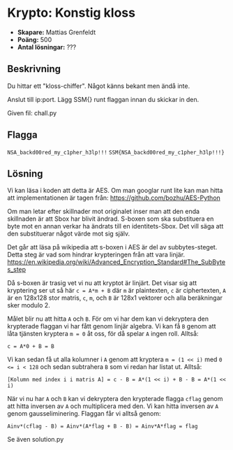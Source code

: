 # Krypto: Konstig kloss

- **Skapare:** Mattias Grenfeldt
- **Poäng:** 500
- **Antal lösningar:** ???

## Beskrivning

Du hittar ett "kloss-chiffer". Något känns bekant men ändå inte.

Anslut till ip:port.
Lägg SSM{} runt flaggan innan du skickar in den.

Given fil: chall.py

## Flagga

`NSA_backd00red_my_c1pher_h3lp!!!`
`SSM{NSA_backd00red_my_c1pher_h3lp!!!}`

## Lösning

Vi kan läsa i koden att detta är AES. Om man googlar runt lite kan man hitta att implementationen är tagen från: https://github.com/bozhu/AES-Python

Om man letar efter skillnader mot originalet inser man att den enda skillnaden är att Sbox har blivit ändrad. S-boxen som ska substituera en byte mot en annan verkar ha ändrats till en identitets-Sbox. Det vill säga att den substituerar något värde mot sig själv.

Det går att läsa på wikipedia att s-boxen i AES är del av subbytes-steget. Detta steg är vad som hindrar krypteringen från att vara linjär. https://en.wikipedia.org/wiki/Advanced_Encryption_Standard#The_SubBytes_step

Då s-boxen är trasig vet vi nu att kryptot är linjärt. Det visar sig att kryptering ser ut så här `c = A*m + B` där `m` är plaintexten, `c` är ciphertexten, `A` är en 128x128 stor matris, `c`, `m`, och `B` är 128x1 vektorer och alla beräkningar sker modulo 2. 

Målet blir nu att hitta `A` och `B`. För om vi har dem kan vi dekryptera den krypterade flaggan vi har fått genom linjär algebra. Vi kan få `B` genom att låta tjänsten kryptera `m = 0` åt oss, för då spelar `A` ingen roll. Alltså:

```
c = A*0 + B = B
```

Vi kan sedan få ut alla kolumner i `A` genom att kryptera `m = (1 << i)` med `0 <= i < 128` och sedan subtrahera `B` som vi redan har listat ut. Alltså:

```
[Kolumn med index i i matris A] = c - B = A*(1 << i) + B - B = A*(1 << i)
```

När vi nu har `A` och `B` kan vi dekryptera den krypterade flagga `cflag` genom att hitta inversen av `A` och multiplicera med den. Vi kan hitta inversen av `A` genom gausseliminering. Flaggan får vi alltså genom:

```
Ainv*(cflag - B) = Ainv*(A*flag + B - B) = Ainv*A*flag = flag
```

Se även solution.py
